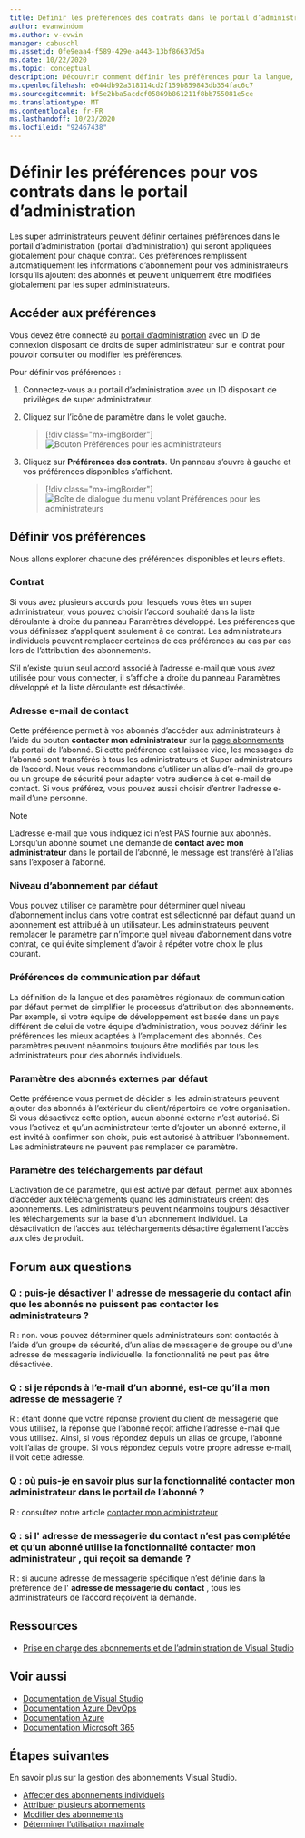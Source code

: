 ```yaml
---
title: Définir les préférences des contrats dans le portail d’administration
author: evanwindom
ms.author: v-evwin
manager: cabuschl
ms.assetid: 0fe9eaa4-f589-429e-a443-13bf86637d5a
ms.date: 10/22/2020
ms.topic: conceptual
description: Découvrir comment définir les préférences pour la langue, les contacts, le niveau d’abonnement et d’autres éléments dans le portail d’administration
ms.openlocfilehash: e044db92a318114cd2f159b859843db354fac6c7
ms.sourcegitcommit: bf5e2bba5acdcf05869b861211f8bb755081e5ce
ms.translationtype: MT
ms.contentlocale: fr-FR
ms.lasthandoff: 10/23/2020
ms.locfileid: "92467438"
---
```

# <a name="set-preferences-for-your-agreements-in-the-administration-portal"></a>Définir les préférences pour vos contrats dans le portail d’administration
Les super administrateurs peuvent définir certaines préférences dans le portail d’administration (portail d’administration) qui seront appliquées globalement pour chaque contrat.  Ces préférences remplissent automatiquement les informations d’abonnement pour vos administrateurs lorsqu’ils ajoutent des abonnés et peuvent uniquement être modifiées globalement par les super administrateurs.  

## <a name="access-preferences"></a>Accéder aux préférences
Vous devez être connecté au [portail d’administration](https://manage.visualstudio.com) avec un ID de connexion disposant de droits de super administrateur sur le contrat pour pouvoir consulter ou modifier les préférences.  

Pour définir vos préférences :
1. Connectez-vous au portail d’administration avec un ID disposant de privilèges de super administrateur.
2. Cliquez sur l’icône de paramètre dans le volet gauche.
   > [!div class="mx-imgBorder"]
   > ![Bouton Préférences pour les administrateurs](_img/admin-prefs/admin-prefs-button.png "Cliquez sur gérer les administrateurs, puis sur Préférences d’accord pour afficher les préférences")

3. Cliquez sur **Préférences des contrats**.
Un panneau s’ouvre à gauche et vos préférences disponibles s’affichent. 

   > [!div class="mx-imgBorder"]
   > ![Boîte de dialogue du menu volant Préférences pour les administrateurs](_img/admin-prefs/admin-prefs-flyout.png "Définissez vos préférences, puis cliquez sur Enregistrer")

## <a name="set-your-preferences"></a>Définir vos préférences
Nous allons explorer chacune des préférences disponibles et leurs effets. 

### <a name="agreement"></a>Contrat
Si vous avez plusieurs accords pour lesquels vous êtes un super administrateur, vous pouvez choisir l’accord souhaité dans la liste déroulante à droite du panneau Paramètres développé.  Les préférences que vous définissez s’appliquent seulement à ce contrat.  Les administrateurs individuels peuvent remplacer certaines de ces préférences au cas par cas lors de l’attribution des abonnements. 

S’il n’existe qu’un seul accord associé à l’adresse e-mail que vous avez utilisée pour vous connecter, il s’affiche à droite du panneau Paramètres développé et la liste déroulante est désactivée. 

### <a name="contact-email-address"></a>Adresse e-mail de contact
Cette préférence permet à vos abonnés d’accéder aux administrateurs à l’aide du bouton **contacter mon administrateur** sur la [page abonnements](https://my.visualstudio.com/subscriptions) du portail de l’abonné.  Si cette préférence est laissée vide, les messages de l’abonné sont transférés à tous les administrateurs et Super administrateurs de l’accord.  Nous vous recommandons d’utiliser un alias d’e-mail de groupe ou un groupe de sécurité pour adapter votre audience à cet e-mail de contact. Si vous préférez, vous pouvez aussi choisir d’entrer l’adresse e-mail d’une personne.

> [!NOTE]
> L’adresse e-mail que vous indiquez ici n’est PAS fournie aux abonnés.  Lorsqu’un abonné soumet une demande de **contact avec mon administrateur** dans le portail de l’abonné, le message est transféré à l’alias sans l’exposer à l’abonné. 

### <a name="default-subscription-level"></a>Niveau d’abonnement par défaut
Vous pouvez utiliser ce paramètre pour déterminer quel niveau d’abonnement inclus dans votre contrat est sélectionné par défaut quand un abonnement est attribué à un utilisateur.  Les administrateurs peuvent remplacer le paramètre par n’importe quel niveau d’abonnement dans votre contrat, ce qui évite simplement d’avoir à répéter votre choix le plus courant. 

### <a name="default-communication-preferences"></a>Préférences de communication par défaut
La définition de la langue et des paramètres régionaux de communication par défaut permet de simplifier le processus d’attribution des abonnements.  Par exemple, si votre équipe de développement est basée dans un pays différent de celui de votre équipe d’administration, vous pouvez définir les préférences les mieux adaptées à l’emplacement des abonnés. Ces paramètres peuvent néanmoins toujours être modifiés par tous les administrateurs pour des abonnés individuels. 

### <a name="default-external-subscribers-setting"></a>Paramètre des abonnés externes par défaut
Cette préférence vous permet de décider si les administrateurs peuvent ajouter des abonnés à l’extérieur du client/répertoire de votre organisation.  Si vous désactivez cette option, aucun abonné externe n’est autorisé.  Si vous l’activez et qu’un administrateur tente d’ajouter un abonné externe, il est invité à confirmer son choix, puis est autorisé à attribuer l’abonnement. Les administrateurs ne peuvent pas remplacer ce paramètre. 

### <a name="default-downloads-setting"></a>Paramètre des téléchargements par défaut
L’activation de ce paramètre, qui est activé par défaut, permet aux abonnés d’accéder aux téléchargements quand les administrateurs créent des abonnements.  Les administrateurs peuvent néanmoins toujours désactiver les téléchargements sur la base d’un abonnement individuel.  La désactivation de l’accès aux téléchargements désactive également l’accès aux clés de produit.  


## <a name="frequently-asked-questions"></a>Forum aux questions
### <a name="q--can-i-disable-the-contact-email-address-so-subscribers-cannot-contact-admins"></a>Q : puis-je désactiver l' **adresse de messagerie du contact** afin que les abonnés ne puissent pas contacter les administrateurs ?
R : non. vous pouvez déterminer quels administrateurs sont contactés à l’aide d’un groupe de sécurité, d’un alias de messagerie de groupe ou d’une adresse de messagerie individuelle. la fonctionnalité ne peut pas être désactivée.

### <a name="q-if-i-answer-a-subscribers-email-will-they-have-my-email-address"></a>Q : si je réponds à l’e-mail d’un abonné, est-ce qu’il a mon adresse de messagerie ?
R : étant donné que votre réponse provient du client de messagerie que vous utilisez, la réponse que l’abonné reçoit affiche l’adresse e-mail que vous utilisez.  Ainsi, si vous répondez depuis un alias de groupe, l’abonné voit l’alias de groupe.  Si vous répondez depuis votre propre adresse e-mail, il voit cette adresse.  

### <a name="q-where-can-i-find-out-more-about-the-contact-my-admin-feature-in-the-subscriber-portal"></a>Q : où puis-je en savoir plus sur la fonctionnalité **contacter mon administrateur** dans le portail de l’abonné ?
R : consultez notre article [contacter mon administrateur](contact-my-admin.md) . 

### <a name="q-if-we-dont-complete-the-contact-email-address-and-a-subscriber-uses-the-contact-my-admin-feature-who-receives-their-request"></a>Q : si l' **adresse de messagerie du contact** n’est pas complétée et qu’un abonné utilise la fonctionnalité **contacter mon administrateur** , qui reçoit sa demande ?
R : si aucune adresse de messagerie spécifique n’est définie dans la préférence de l' **adresse de messagerie du contact** , tous les administrateurs de l’accord reçoivent la demande. 

## <a name="resources"></a>Ressources
- [Prise en charge des abonnements et de l’administration de Visual Studio](https://visualstudio.microsoft.com/support/support-overview-vs)

## <a name="see-also"></a>Voir aussi
- [Documentation de Visual Studio](/visualstudio/)
- [Documentation Azure DevOps](/azure/devops/)
- [Documentation Azure](/azure/)
- [Documentation Microsoft 365](/microsoft-365/)

## <a name="next-steps"></a>Étapes suivantes
En savoir plus sur la gestion des abonnements Visual Studio.
- [Affecter des abonnements individuels](assign-license.md)
- [Attribuer plusieurs abonnements](assign-license-bulk.md)
- [Modifier des abonnements](edit-license.md)
- [Déterminer l’utilisation maximale](maximum-usage.md)